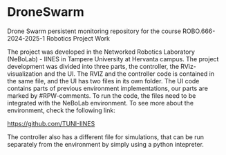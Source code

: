 # DroneSwarm
Drone Swarm persistent monitoring repository for the course ROBO.666-2024-2025-1 Robotics Project Work

The project was developed in the Networked Robotics Laboratory (NeBoLab) - IINES in Tampere University at Hervanta campus. The project development was divided into three parts, the controller, the RViz-visualization and the UI.
The RVIZ and the controller code is contained in the same file, and the UI has two files in its own folder. The UI code contains parts of previous environment implementations, our parts are marked by #RPW-comments. To run the code, the files need to be integrated with the NeBoLab environment. To see more about the environment, check the following link:

https://github.com/TUNI-IINES

The controller also has a different file for simulations, that can be run separately from the environment by simply using a python intepreter.
